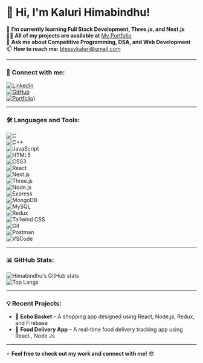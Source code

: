 # 👋 Hi, I'm Kaluri Himabindhu!  

🌱 **I’m currently learning Full Stack Development, Three.js, and Next.js**  
👨‍💻 **All of my projects are available at** [My Portfolio](https://react-portfolio-framer-motion-ivory.vercel.app/)  
💬 **Ask me about Competitive Programming, DSA, and Web Development**  
📫 **How to reach me:** blessykaluri@gmail.com  

---

### 🚀 Connect with me:  
[![LinkedIn](https://img.shields.io/badge/-LinkedIn-blue?style=flat&logo=linkedin)](https://linkedin.com/in/kaluri-himabindhu-9378b927a)  
[![GitHub](https://img.shields.io/badge/-GitHub-black?style=flat&logo=github)](https://github.com/Hiomio)  
[![Portfolio](https://img.shields.io/badge/-Portfolio-green?style=flat&logo=google-chrome)](https://react-portfolio-framer-motion-ivory.vercel.app/))  

---

### 🛠️ Languages and Tools:  
![C](https://img.shields.io/badge/-C-blue?style=flat&logo=c)  
![C++](https://img.shields.io/badge/-C++-00599C?style=flat&logo=c%2B%2B)  
![JavaScript](https://img.shields.io/badge/-JavaScript-F7DF1E?style=flat&logo=javascript&logoColor=black)  
![HTML5](https://img.shields.io/badge/-HTML5-E34F26?style=flat&logo=html5&logoColor=white)  
![CSS3](https://img.shields.io/badge/-CSS3-1572B6?style=flat&logo=css3)  
![React](https://img.shields.io/badge/-React-61DAFB?style=flat&logo=react&logoColor=black)  
![Next.js](https://img.shields.io/badge/-Next.js-000000?style=flat&logo=next.js)  
![Three.js](https://img.shields.io/badge/-Three.js-000000?style=flat&logo=three.js)  
![Node.js](https://img.shields.io/badge/-Node.js-339933?style=flat&logo=node.js&logoColor=white)  
![Express](https://img.shields.io/badge/-Express-000000?style=flat&logo=express)  
![MongoDB](https://img.shields.io/badge/-MongoDB-47A248?style=flat&logo=mongodb)  
![MySQL](https://img.shields.io/badge/-MySQL-4479A1?style=flat&logo=mysql)  
![Redux](https://img.shields.io/badge/-Redux-764ABC?style=flat&logo=redux)  
![Tailwind CSS](https://img.shields.io/badge/-Tailwind%20CSS-38B2AC?style=flat&logo=tailwind-css)  
![Git](https://img.shields.io/badge/-Git-F05032?style=flat&logo=git)  
![Postman](https://img.shields.io/badge/-Postman-FF6C37?style=flat&logo=postman)  
![VSCode](https://img.shields.io/badge/-VS%20Code-007ACC?style=flat&logo=visual-studio-code)  

---

### 📊 GitHub Stats:  
![Himabindhu's GitHub stats](https://github-readme-stats.vercel.app/api?username=Hiomio&show_icons=true&theme=radical)  
![Top Langs](https://github-readme-stats.vercel.app/api/top-langs/?username=Hiomio&layout=compact&theme=radical)  

---

### 💡 Recent Projects:  
- 🌟 **Echo Basket** – A shopping app designed using React, Node.js, Redux, and Firebase
- 🌟 **Food Delivery App** – A real-time food delivery tracking app using React , Node Js  

---

⭐️ **Feel free to check out my work and connect with me!** 😎  

